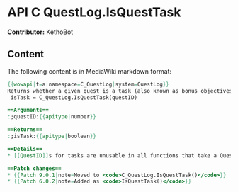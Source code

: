 # API C QuestLog.IsQuestTask

**Contributor:** KethoBot

## Content

The following content is in MediaWiki markdown format:

```mediawiki
{{wowapi|t=a|namespace=C_QuestLog|system=QuestLog}}
Returns whether a given quest is a task (also known as bonus objectives or world quest).
 isTask = C_QuestLog.IsQuestTask(questID)

==Arguments==
:;questID:{{apitype|number}}

==Returns==
:;isTask:{{apitype|boolean}}

==Details==
* [[QuestID]]s for tasks are unusable in all functions that take a QuestID until the player receives that quest in their log.  This function returns false for known tasks, if the task has not been encountered this session.  Logging out of the character makes the QuestID unusable again.

==Patch changes==
* {{Patch 9.0.1|note=Moved to <code>C_QuestLog.IsQuestTask()</code>}}
* {{Patch 6.0.2|note=Added as <code>IsQuestTask()</code>}}
```